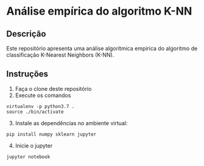 # Análise empírica do algoritmo K-NN
## Descrição
Este repositório apresenta uma análise algorítmica empírica do algoritmo de classificação K-Nearest Neighbors (K-NN).

## Instruções
1. Faça o clone deste repositório
2. Execute os comandos
```
virtualenv -p python3.7 .
source ./bin/activate
```
3.  Instale as dependências no ambiente virtual:
```
pip install numpy sklearn jupyter
```
4. Inicie o jupyter
```
jupyter notebook
```